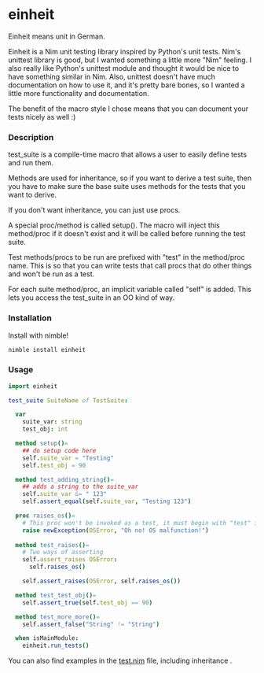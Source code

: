 # einheit

Einheit means unit in German.

Einheit is a Nim unit testing library inspired by Python's unit tests. Nim's unittest library is good, but I wanted something a little more "Nim" feeling. I also really like Python's unittest module and thought it would be nice to have something similar in Nim. Also, unittest doesn't have much documentation on how to use it, and it's pretty bare bones, so I wanted a little more functionality and documentation.

The benefit of the macro style I chose means that you can document your tests nicely as well :)

### Description
test_suite is a compile-time macro that allows a user to easily define tests and run them.

Methods are used for inheritance, so if you want to derive a test suite, then you have to make sure the base suite uses methods for the tests that you want to derive.

If you don't want inheritance, you can just use procs.

A special proc/method is called setup(). The macro will inject this method/proc if it doesn't exist and it will be called before running the test suite.

Test methods/procs to be run are prefixed with "test" in the method/proc name. This is so that you can write tests that call procs that do other things and won't be run as a test.

For each suite method/proc, an implicit variable called "self" is added. This lets you access the test_suite in an OO kind of way.

### Installation

Install with nimble!

```bash
nimble install einheit
```

### Usage

```nim
import einheit

test_suite SuiteName of TestSuite:

  var
    suite_var: string
    test_obj: int

  method setup()=
    ## do setup code here
    self.suite_var = "Testing"
    self.test_obj = 90

  method test_adding_string()=
    ## adds a string to the suite_var
    self.suite_var &= " 123"
    self.assert_equal(self.suite_var, "Testing 123")

  proc raises_os()=
    # This proc won't be invoked as a test, it must begin with "test" in lowercase
    raise newException(OSError, "Oh no! OS malfunction!")
  
  method test_raises()=
    # Two ways of asserting
    self.assert_raises OSError:
      self.raises_os()

    self.assert_raises(OSError, self.raises_os())

  method test_test_obj()=
    self.assert_true(self.test_obj == 90)

  method test_more_more()=
    self.assert_false("String" != "String")

  when isMainModule:
    einheit.run_tests()
```

You can also find examples in the [test.nim](test.nim) file, including inheritance . 
